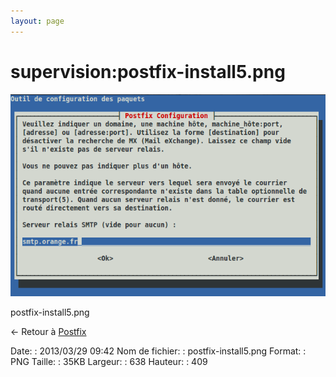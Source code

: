 ```yaml
---
layout: page
---
```


supervision:postfix-install5.png
================================

[![postfix-install5.png](../../assets/media/supervision/postfix-install5.png@cache=&w=638&h=409 "postfix-install5.png")](../../assets/media/supervision/postfix-install5.png@cache= "Afficher le fichier original")

postfix-install5.png

← Retour à [Postfix](../../infra/postfix.html "infra:postfix")

Date:
:   2013/03/29 09:42
Nom de fichier:
:   postfix-install5.png
Format:
:   PNG
Taille:
:   35KB
Largeur:
:   638
Hauteur:
:   409

